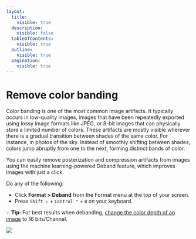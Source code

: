 ```yaml
---
layout:
  title:
    visible: true
  description:
    visible: false
  tableOfContents:
    visible: true
  outline:
    visible: true
  pagination:
    visible: true
---
```


# Remove color banding

Color banding is one of the most common image artifacts. It typically occurs in low-quality images, images that have been repeatedly exported using lossy image formats like JPEG, or 8-bit images that can physically store a limited number of colors. These artifacts are mostly visible wherever there is a gradual transition between shades of the same color. For instance, in photos of the sky. Instead of smoothly shifting between shades, colors jump abruptly from one to the next, forming distinct bands of color.

You can easily remove posterization and compression artifacts from images using the machine learning-powered Deband feature, which improves images with just a click.

Do any of the following:

* Click **Format > Deband** from the Format menu at the top of your screen.
* Press `Shift ⇧` + `Control ⌃` + `B` on your keyboard.

:bulb: **Tip:** For best results when debanding, [change the color depth of an image](../adjust-colors/change-the-color-depth-of-an-image.md) to 16 bits/Channel.

![](https://help.pixelmator.com/pixelmator-pro/3.5/assets/English/1675172828000.jpeg)

